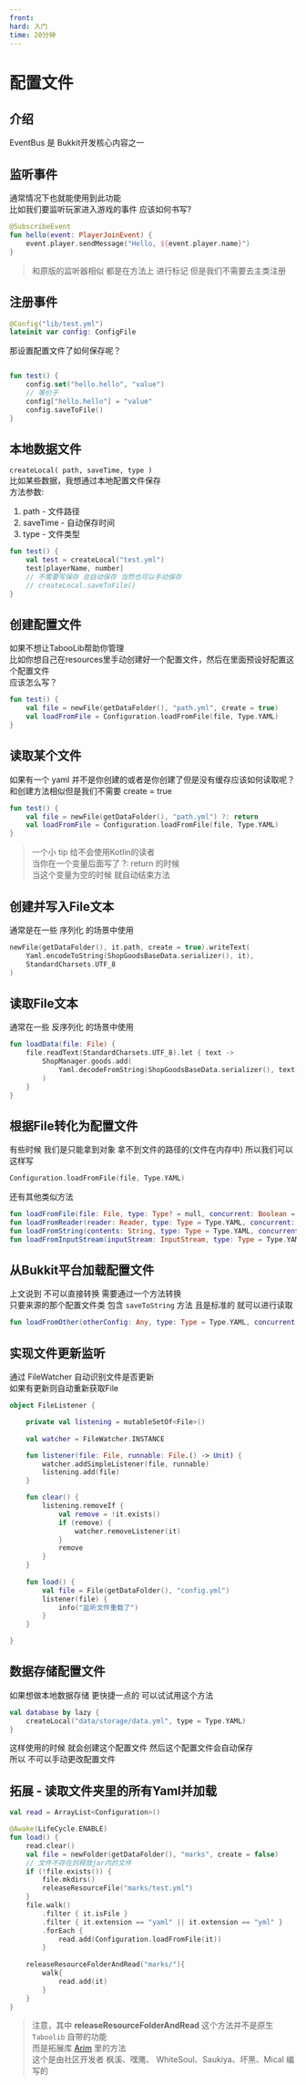 ```yaml
---
front:
hard: 入门
time: 20分钟
---
```



# 配置文件

## 介绍
EventBus 是 Bukkit开发核心内容之一

## 监听事件
通常情况下也就能使用到此功能  
比如我们要监听玩家进入游戏的事件 应该如何书写?

```kotlin
@SubscribeEvent
fun hello(event: PlayerJoinEvent) {
    event.player.sendMessage("Hello, ${event.player.name}")
}
```
> 和原版的监听器相似 都是在方法上 进行标记 但是我们不需要去主类注册

## 注册事件
```kotlin
@Config("lib/test.yml")
lateinit var config: ConfigFile
```

那设置配置文件了如何保存呢？
```kotlin

fun test() {
    config.set("hello.hello", "value")
    // 等价于
    config["hello.hello"] = "value"
    config.saveToFile()
}
```

## 本地数据文件
`createLocal( path, saveTime, type )`  
比如某些数据，我想通过本地配置文件保存  
方法参数:
1. path - 文件路径
2. saveTime - 自动保存时间
3. type - 文件类型

```kotlin
fun test() {
    val test = createLocal("test.yml")
    test[playerName, number]
    // 不需要写保存 会自动保存 当然也可以手动保存
    // createLocal.saveToFile()
}
```

## 创建配置文件
如果不想让TabooLib帮助你管理  
比如你想自己在resources里手动创建好一个配置文件，然后在里面预设好配置这个配置文件  
应该怎么写？

```kotlin
fun test() {
    val file = newFile(getDataFolder(), "path.yml", create = true)
    val loadFromFile = Configuration.loadFromFile(file, Type.YAML)
}
```

## 读取某个文件
如果有一个 yaml 并不是你创建的或者是你创建了但是没有缓存应该如何读取呢？  
和创建方法相似但是我们不需要 create = true
```kotlin
fun test() {
    val file = newFile(getDataFolder(), "path.yml") ?: return
    val loadFromFile = Configuration.loadFromFile(file, Type.YAML)
}
```
> 一个小 tip 给不会使用Kotlin的读者   
> 当你在一个变量后面写了 ?: return 的时候  
> 当这个变量为空的时候 就自动结束方法


## 创建并写入File文本
通常是在一些 序列化 的场景中使用
```kotlin
newFile(getDataFolder(), it.path, create = true).writeText(
    Yaml.encodeToString(ShopGoodsBaseData.serializer(), it),
    StandardCharsets.UTF_8
)
```

## 读取File文本
通常在一些 反序列化 的场景中使用
```kotlin
fun loadData(file: File) {
    file.readText(StandardCharsets.UTF_8).let { text ->
        ShopManager.goods.add(
            Yaml.decodeFromString(ShopGoodsBaseData.serializer(), text)
        )
    }
}
```

## 根据File转化为配置文件
有些时候 我们是只能拿到对象 拿不到文件的路径的(文件在内存中) 所以我们可以这样写
```kotlin
Configuration.loadFromFile(file, Type.YAML)
```
还有其他类似方法
```kotlin
fun loadFromFile(file: File, type: Type? = null, concurrent: Boolean = true)
fun loadFromReader(reader: Reader, type: Type = Type.YAML, concurrent: Boolean = true)
fun loadFromString(contents: String, type: Type = Type.YAML, concurrent: Boolean = true)
fun loadFromInputStream(inputStream: InputStream, type: Type = Type.YAML, concurrent: Boolean = true)
```

## 从Bukkit平台加载配置文件
上文说到 不可以直接转换 需要通过一个方法转换  
只要来源的那个配置文件类 包含 `saveToString` 方法 且是标准的 就可以进行读取
```kotlin
fun loadFromOther(otherConfig: Any, type: Type = Type.YAML, concurrent: Boolean = true)
```

## 实现文件更新监听
通过 FileWatcher 自动识别文件是否更新  
如果有更新则自动重新获取File

```kotlin
object FileListener {

    private val listening = mutableSetOf<File>()
    
    val watcher = FileWatcher.INSTANCE

    fun listener(file: File, runnable: File.() -> Unit) {
        watcher.addSimpleListener(file, runnable)
        listening.add(file)
    }

    fun clear() {
        listening.removeIf {
            val remove = !it.exists()
            if (remove) {
                watcher.removeListener(it)
            }
            remove
        }
    }
    
    fun load() {
        val file = File(getDataFolder(), "config.yml")
        listener(file) {
            info("监听文件重载了")
        }
    }

}
```

## 数据存储配置文件

如果想做本地数据存储 更快捷一点的 可以试试用这个方法
```kotlin
val database by lazy {
    createLocal("data/storage/data.yml", type = Type.YAML)
}
```
这样使用的时候 就会创建这个配置文件 然后这个配置文件会自动保存  
所以 不可以手动更改配置文件

## 拓展 - 读取文件夹里的所有Yaml并加载
```kotlin
val read = ArrayList<Configuration>()

@Awake(LifeCycle.ENABLE)
fun load() {
    read.clear()
    val file = newFolder(getDataFolder(), "marks", create = false)
    // 文件不存在则释放jar内的文件
    if (!file.exists()) {
        file.mkdirs()
        releaseResourceFile("marks/test.yml")
    }
    file.walk()
        .filter { it.isFile }
        .filter { it.extension == "yaml" || it.extension == "yml" }
        .forEach {
            read.add(Configuration.loadFromFile(it))
        }
        
    releaseResourceFolderAndRead("marks/"){    
        walk{
            read.add(it)
        }
    }
}
```
> 注意，其中 **releaseResourceFolderAndRead**  这个方法并不是原生 `Taboolib` 自带的功能  
> 而是拓展库 [Arim](https://github.com/FxRayHughes/Arim) 里的方法  
> 这个是由社区开发者 枫溪、嘿鹰、 WhiteSoul、Saukiya、坏黑、Mical 编写的

